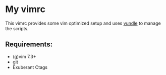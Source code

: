# My vimrc

This vimrc provides some vim optimized setup and uses [vundle](https://github.com/gmarik/vundle "vundle github URL") to manage the scripts.

## Requirements:
* (g)vim 7.3+
* git
* Exuberant Ctags
